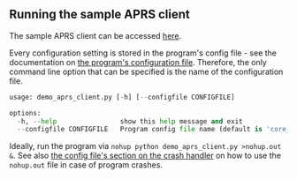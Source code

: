 ## Running the sample APRS client

The sample APRS client can be accessed [here](/framework_examples).

Every configuration setting is stored in the program's config file - see the documentation on [the program's configuration file](configuration.md). Therefore, the only command line option that can be specified is the name of the configuration file.

```python
usage: demo_aprs_client.py [-h] [--configfile CONFIGFILE]

options:
  -h, --help                show this help message and exit
  --configfile CONFIGFILE   Program config file name (default is 'core_aprs_client.cfg')
```
 Ideally, run the program via `nohup python demo_aprs_client.py >nohup.out &`. See also [the config file's section on the crash handler](configuration_subsections/config_crash_handler.md) on how to use the `nohup.out` file in case of program crashes.
